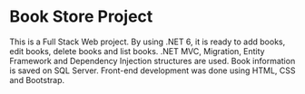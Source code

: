 # Book Store Project
This is a Full Stack Web project. By using .NET 6, it is ready to add books, edit books, delete books and list books. .NET MVC, Migration, Entity Framework and Dependency Injection structures are used. Book information is saved on SQL Server. Front-end development was done using HTML, CSS and Bootstrap.
